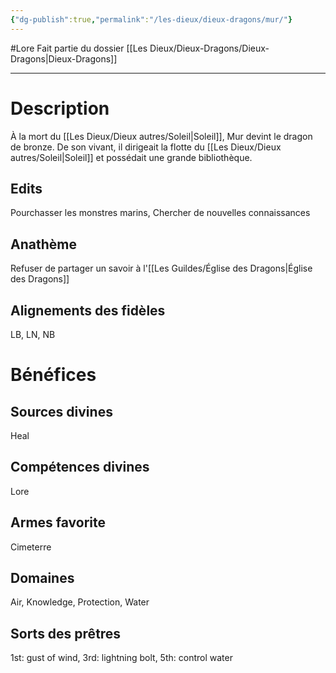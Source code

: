 ```yaml
---
{"dg-publish":true,"permalink":"/les-dieux/dieux-dragons/mur/"}
---
```


#Lore
Fait partie du dossier [[Les Dieux/Dieux-Dragons/Dieux-Dragons\|Dieux-Dragons]]

-------

# Description

À la mort du [[Les Dieux/Dieux autres/Soleil\|Soleil]], Mur devint le dragon de bronze. De son vivant, il dirigeait la flotte du [[Les Dieux/Dieux autres/Soleil\|Soleil]] et possédait une grande bibliothèque.
## Edits
Pourchasser les monstres marins, Chercher de nouvelles connaissances
## Anathème
Refuser de partager un savoir à l'[[Les Guildes/Église des Dragons\|Église des Dragons]]
## Alignements des fidèles
LB, LN, NB
# Bénéfices
## Sources divines
Heal
## Compétences divines
Lore
## Armes favorite
Cimeterre 
## Domaines
Air, Knowledge, Protection, Water
## Sorts des prêtres
1st: gust of wind, 3rd: lightning bolt, 5th: control water